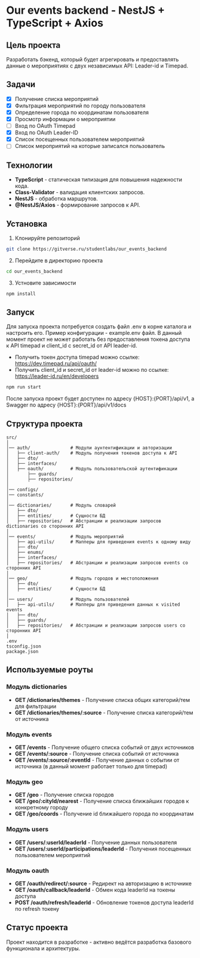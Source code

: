 # Our events backend - NestJS + TypeScript + Axios

## Цель проекта

Разработать бэкенд, который будет агрегировать и предоставлять данные о мероприятиях с двух независимых API: Leader-id и Timepad.

## Задачи

- [X] Получение списка мероприятий
- [X] Фильтрация мероприятий по городу пользователя
- [X] Определение города по координатам пользователя
- [X] Просмотр информации о мероприятии
- [ ] Вход по OAuth Timepad
- [X] Вход по OAuth Leader-ID
- [X] Список посещенных пользователем мероприятий
- [ ] Список мероприятий на которые записался пользователь

## Технологии

- **TypeScript** - статическая типизация для повышения надежности кода.
- **Class-Validator** - валидация клиентских запросов.
- **NestJS** - обработка маршрутов.
- **@NestJS/Axios** - формирование запросов к API.

## Установка

1. Клонируйте репозиторий

```bash
git clone https://gitverse.ru/studentlabs/our_events_backend
```

2. Перейдите в директорию проекта

```bash
cd our_events_backend
```

3. Устновите зависимости

```bash
npm install
```

## Запуск

Для запуска проекта потребуется создать файл .env в корне каталога и настроить его. Пример конфигурации - example.env файл.
В данный момент проект не может работать без предоставления токена доступа к API timepad и client_id с secret_id от API leader-id.
- Получить токен доступа timepad можно ссылке: https://dev.timepad.ru/api/oauth/
- Получить client_id и secret_id от leader-id можно по ссылке: https://leader-id.ru/en/developers

```bash
npm run start
```

После запуска проект будет доступен по адресу {HOST}:{PORT}/api/v1, а Swagger по адресу {HOST}:{PORT}/api/v1/docs

## Структура проекта

```
src/
│
│── auth/               # Модули аунтентификации и авторизации
│   ├── client-auth/    # Модуль получения токенов доступа к API
│   ├── dto/
│   ├── interfaces/
│   ├── oauth/          # Модуль пользовательской аутентификации
│       ├── guards/
│       ├── repositories/
│
│── configs/
│── constants/
│
│── dictionaries/       # Модуль словарей
│   ├── dto/
│   ├── entities/       # Сущности БД
│   ├── repositories/   # Абстракции и реализации запросов dictionaries со сторонних API
│
│── events/             # Модуль мероприятий
│   ├── api-utils/      # Мапперы для приведения events к одному виду
│   ├── dto/
│   ├── enums/
│   ├── interfaces/
│   ├── repositories/   # Абстракции и реализации запросов events со сторонних API
│
│── geo/                # Модуль городов и местоположения
│   ├── dto/
│   ├── entities/       # Сущности БД
│
│── users/              # Модуль пользователей
│   ├── api-utils/      # Мапперы для приведения данных к visited events
│   ├── dto/
│   ├── guards/
│   ├── repositories/   # Абстракции и реализации запросов users со сторонних API
│
.env
tsconfig.json
package.json
```

## Используемые роуты

### Модуль dictionaries

- **GET    /dictionaries/themes**                    - Получение списка общих категорий/тем для фильтрации
- **GET    /dictionaries/themes/:source**            - Получение списка категорий/тем от источника

### Модуль events

- **GET    /events**                              - Получение общего списка событий от двух источников
- **GET    /events/:source**                      - Получение списка событий от источника
- **GET    /events/:source/:eventId**             - Получение данных о событии от источника (в данный момент работает только для timepad)

### Модуль geo

- **GET    /geo**                                 - Получение списка городов
- **GET    /geo/:cityId/nearest**                 - Получение списка ближайших городов к конкретному городу
- **GET    /geo/coords**                          - Получение id ближайшего города по координатам

### Модуль users

- **GET    /users/:userId/leaderId**                      - Получение данных пользователя
- **GET    /users/:userId/participations/leaderId**       - Получения посещенных пользователем мероприятий

### Модуль oauth

- **GET    /oauth/redirect/:source**                - Редирект на авторизацию в источнике
- **GET    /oauth/callback/leaderId**               - Обмен кода leaderId на токены доступа
- **POST   /oauth/refresh/leaderId**                - Обновление токенов доступа leaderId по refresh токену

## Статус проекта

Проект находится в разработке - активно ведётся разработка базового функционала и архитектуры.